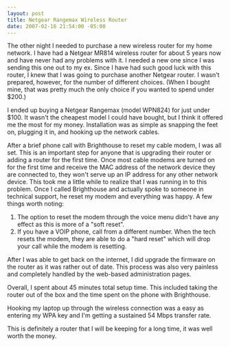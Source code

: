 ```yaml
---
layout: post
title: Netgear Rangemax Wireless Router
date: 2007-02-16 21:54:00 -05:00
---
```


The other night I needed to purchase a new wireless router for my home network. I have had a Netgear MR814 wireless router for about 5 years now and have never had any problems with it. I needed a new one since I was sending this one out to my ex. Since I have had such good luck with this router, I knew that I was going to purchase another Netgear router. I wasn't prepared, however, for the number of different choices. (When I bought mine, that was pretty much the only choice if you wanted to spend under $200.)

I ended up buying a Netgear Rangemax (model WPN824) for just under $100. It wasn't the cheapest model I could have bought, but I think it offered me the most for my money. Installation was as simple as snapping the feet on, plugging it in, and hooking up the network cables.

After a brief phone call with Brighthouse to reset my cable modem, I was all set. This is an important step for anyone that is upgrading their router or adding a router for the first time. Once most cable modems are turned on for the first time and receive the MAC address of the network device they are connected to, they won't serve up an IP address for any other network device. This took me a little while to realize that I was running in to this problem. Once I called Brighthouse and actually spoke to someone in technical support, he reset my modem and everything was happy. A few things worth noting:

1.  The option to reset the modem through the voice menu didn't have any effect as this is more of a "soft reset".
2.  If you have a VOIP phone, call from a different number. When the tech resets the modem, they are able to do a "hard reset" which will drop your call while the modem is resetting. 

After I was able to get back on the internet, I did upgrade the firmware on the router as it was rather out of date. This process was also very painless and completely handled by the web-based administration pages.

Overall, I spent about 45 minutes total setup time. This included taking the router out of the box and the time spent on the phone with Brighthouse.

Hooking my laptop up through the wireless connection was a easy as entering my WPA key and I'm getting a sustained 54 Mbps transfer rate.

This is definitely a router that I will be keeping for a long time, it was well worth the money.
